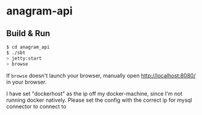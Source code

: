 # anagram-api #

## Build & Run ##

```sh
$ cd anagram_api
$ ./sbt
> jetty:start
> browse
```

If `browse` doesn't launch your browser, manually open [http://localhost:8080/](http://localhost:8080/) in your browser.


I have set "dockerhost" as the ip off my docker-machine, since I'm not running docker natively.  Please set the config with the correct ip for mysql connector to connect to